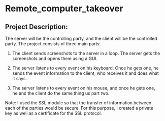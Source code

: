 # Remote_computer_takeover

## Project Description:

The server will be the controlling party, and the client will be the controlled party.
The project consists of three main parts:

1. The client sends screenshots to the server in a loop. The server gets the screenshots and opens them using a GUI.

2. The server listens to every event on his keyboard. 
Once he gets one, he sends the event information to the client, who receives it and does what it says.

3. The server listens to every event on his mouse, and once he gets one, he and the client do the same thing us part two.


Note: I used the SSL module so that the transfer of information between each of the parties would be secure.
For this purpose, I created a private key as well as a certificate for the SSL protocol.

